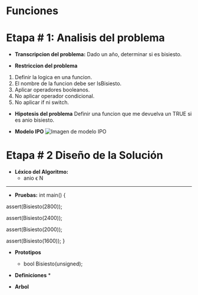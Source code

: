 <!--HEAD -->
# Funciones
# Etapa # 1: Analisis del problema

- **Transcripcion del problema:** Dado un año, determinar si es bisiesto.

- **Restriccion del problema**
 1. Definir la logica en una funcion.
 2. El nombre de la funcion debe ser IsBisiesto.
 3. Aplicar operadores booleanos.
 4. No aplicar operador condicional.
 5. No aplicar if ni switch.

- **Hipotesis del problema**
Definir una funcion que me devuelva un TRUE si es anio bisiesto.

- **Modelo IPO**
![Imagen de modelo IPO](https://user-images.githubusercontent.com/48501354/83956596-2d4ddf80-a836-11ea-9bc4-a2b2b319a829.jpg "Modelo IPO")


# Etapa # 2 Diseño de la Solución
* **Léxico del Algoritmo:**
    * anio ϵ N 
----------------------------------
* **Pruebas:**
int main()
{

assert(Bisiesto(2800));
	
assert(Bisiesto(2400));

assert(Bisiesto(2000));

assert(Bisiesto(1600));
}

* **Prototipos**
    * bool Bisiesto(unsigned);

* **Definiciones**
    *  

* **Arbol**